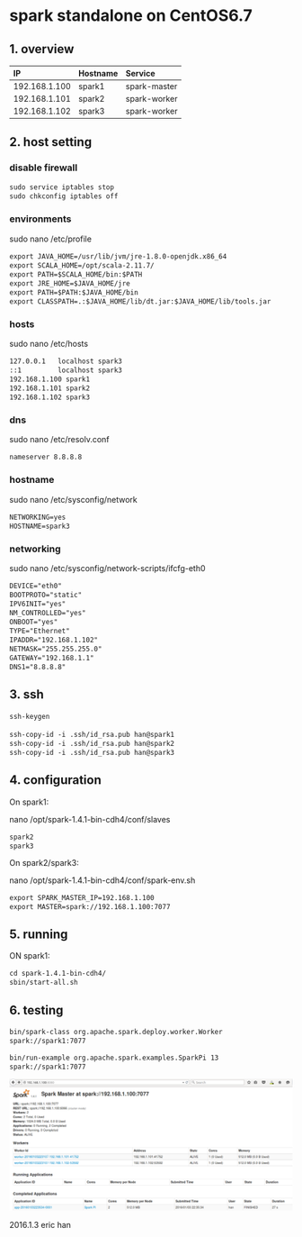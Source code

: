 # spark standalone on CentOS6.7

## 1. overview
|IP|Hostname|Service|
|:--|:--|:--|
|192.168.1.100|spark1|spark-master|
|192.168.1.101|spark2|spark-worker|
|192.168.1.102|spark3|spark-worker|

## 2. host setting
### disable firewall

```
sudo service iptables stop
sudo chkconfig iptables off
```

### environments
sudo nano  /etc/profile

```
export JAVA_HOME=/usr/lib/jvm/jre-1.8.0-openjdk.x86_64
export SCALA_HOME=/opt/scala-2.11.7/
export PATH=$SCALA_HOME/bin:$PATH
export JRE_HOME=$JAVA_HOME/jre
export PATH=$PATH:$JAVA_HOME/bin
export CLASSPATH=.:$JAVA_HOME/lib/dt.jar:$JAVA_HOME/lib/tools.jar
```

### hosts
sudo nano /etc/hosts

```
127.0.0.1   localhost spark3
::1         localhost spark3
192.168.1.100 spark1
192.168.1.101 spark2
192.168.1.102 spark3
```

### dns
sudo nano /etc/resolv.conf

```
nameserver 8.8.8.8
```
### hostname
sudo nano /etc/sysconfig/network

```
NETWORKING=yes
HOSTNAME=spark3
```

### networking
sudo nano /etc/sysconfig/network-scripts/ifcfg-eth0

```
DEVICE="eth0"
BOOTPROTO="static"
IPV6INIT="yes"
NM_CONTROLLED="yes"
ONBOOT="yes"
TYPE="Ethernet"
IPADDR="192.168.1.102"
NETMASK="255.255.255.0"
GATEWAY="192.168.1.1"
DNS1="8.8.8.8"
```

## 3. ssh
```
ssh-keygen

ssh-copy-id -i .ssh/id_rsa.pub han@spark1
ssh-copy-id -i .ssh/id_rsa.pub han@spark2
ssh-copy-id -i .ssh/id_rsa.pub han@spark3
```

## 4. configuration

On spark1:

nano /opt/spark-1.4.1-bin-cdh4/conf/slaves

```
spark2
spark3
```

On spark2/spark3:

nano /opt/spark-1.4.1-bin-cdh4/conf/spark-env.sh

```
export SPARK_MASTER_IP=192.168.1.100
export MASTER=spark://192.168.1.100:7077
```

## 5. running

ON spark1:

```
cd spark-1.4.1-bin-cdh4/
sbin/start-all.sh
```

## 6. testing
```
bin/spark-class org.apache.spark.deploy.worker.Worker spark://spark1:7077
```

```
bin/run-example org.apache.spark.examples.SparkPi 13 spark://spark1:7077
```

![result from browser](Screenshot-from-2016-01-03-22-39-28.png)

2016.1.3
eric han
